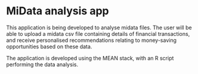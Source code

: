 # MiData analysis app

This application is being developed to analyse midata files. The user will be able to upload a midata csv file containing details of financial transactions, and receive personalised recommendations relating to money-saving opportunities based on these data. 

The application is developed using the MEAN stack, with an R script performing the data analysis.  
